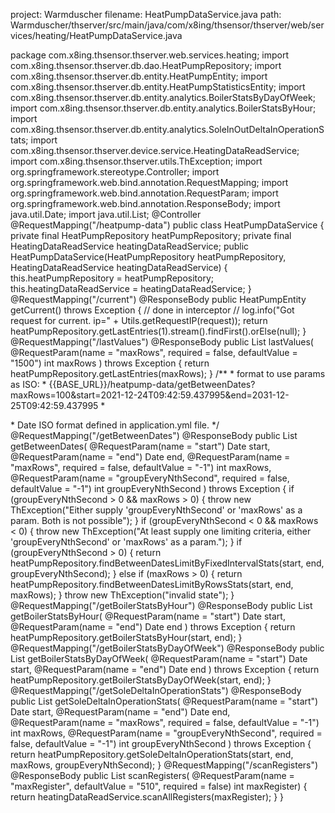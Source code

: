 project: Warmduscher
filename: HeatPumpDataService.java
path: Warmduscher/thserver/src/main/java/com/x8ing/thsensor/thserver/web/services/heating/HeatPumpDataService.java

package com.x8ing.thsensor.thserver.web.services.heating;
import com.x8ing.thsensor.thserver.db.dao.HeatPumpRepository;
import com.x8ing.thsensor.thserver.db.entity.HeatPumpEntity;
import com.x8ing.thsensor.thserver.db.entity.HeatPumpStatisticsEntity;
import com.x8ing.thsensor.thserver.db.entity.analytics.BoilerStatsByDayOfWeek;
import com.x8ing.thsensor.thserver.db.entity.analytics.BoilerStatsByHour;
import com.x8ing.thsensor.thserver.db.entity.analytics.SoleInOutDeltaInOperationStats;
import com.x8ing.thsensor.thserver.device.service.HeatingDataReadService;
import com.x8ing.thsensor.thserver.utils.ThException;
import org.springframework.stereotype.Controller;
import org.springframework.web.bind.annotation.RequestMapping;
import org.springframework.web.bind.annotation.RequestParam;
import org.springframework.web.bind.annotation.ResponseBody;
import java.util.Date;
import java.util.List;
@Controller
@RequestMapping("/heatpump-data")
public class HeatPumpDataService {
    private final HeatPumpRepository heatPumpRepository;
    private final HeatingDataReadService heatingDataReadService;
    public HeatPumpDataService(HeatPumpRepository heatPumpRepository, HeatingDataReadService heatingDataReadService) {
        this.heatPumpRepository = heatPumpRepository;
        this.heatingDataReadService = heatingDataReadService;
    }
    @RequestMapping("/current")
    @ResponseBody
    public HeatPumpEntity getCurrent() throws Exception {
        // done in interceptor
        // log.info("Got request for current. ip=" + Utils.getRequestIP(request));
        return heatPumpRepository.getLastEntries(1).stream().findFirst().orElse(null);
    }
    @RequestMapping("/lastValues")
    @ResponseBody
    public List<HeatPumpEntity> lastValues(
            @RequestParam(name = "maxRows", required = false, defaultValue = "1500") int maxRows
    ) throws Exception {
        return heatPumpRepository.getLastEntries(maxRows);
    }
    /**
     * format to use params as ISO:
     * {{BASE_URL}}/heatpump-data/getBetweenDates?maxRows=100&start=2021-12-24T09:42:59.437995&end=2031-12-25T09:42:59.437995
     * <p>
     * Date ISO format defined in application.yml file.
     */
    @RequestMapping("/getBetweenDates")
    @ResponseBody
    public List<HeatPumpStatisticsEntity> getBetweenDates(
            @RequestParam(name = "start") Date start,
            @RequestParam(name = "end") Date end,
            @RequestParam(name = "maxRows", required = false, defaultValue = "-1") int maxRows,
            @RequestParam(name = "groupEveryNthSecond", required = false, defaultValue = "-1") int groupEveryNthSecond
    ) throws Exception {
        if (groupEveryNthSecond > 0 && maxRows > 0) {
            throw new ThException("Either supply 'groupEveryNthSecond' or 'maxRows' as a param. Both is not possible");
        }
        if (groupEveryNthSecond < 0 && maxRows < 0) {
            throw new ThException("At least supply one limiting criteria, either 'groupEveryNthSecond' or 'maxRows' as a param.");
        }
        if (groupEveryNthSecond > 0) {
            return heatPumpRepository.findBetweenDatesLimitByFixedIntervalStats(start, end, groupEveryNthSecond);
        } else if (maxRows > 0) {
            return heatPumpRepository.findBetweenDatesLimitByRowsStats(start, end, maxRows);
        }
        throw new ThException("invalid state");
    }
    @RequestMapping("/getBoilerStatsByHour")
    @ResponseBody
    public List<BoilerStatsByHour> getBoilerStatsByHour(
            @RequestParam(name = "start") Date start,
            @RequestParam(name = "end") Date end
    ) throws Exception {
        return heatPumpRepository.getBoilerStatsByHour(start, end);
    }
    @RequestMapping("/getBoilerStatsByDayOfWeek")
    @ResponseBody
    public List<BoilerStatsByDayOfWeek> getBoilerStatsByDayOfWeek(
            @RequestParam(name = "start") Date start,
            @RequestParam(name = "end") Date end
    ) throws Exception {
        return heatPumpRepository.getBoilerStatsByDayOfWeek(start, end);
    }
    @RequestMapping("/getSoleDeltaInOperationStats")
    @ResponseBody
    public List<SoleInOutDeltaInOperationStats> getSoleDeltaInOperationStats(
            @RequestParam(name = "start") Date start,
            @RequestParam(name = "end") Date end,
            @RequestParam(name = "maxRows", required = false, defaultValue = "-1") int maxRows,
            @RequestParam(name = "groupEveryNthSecond", required = false, defaultValue = "-1") int groupEveryNthSecond
    ) throws Exception {
        return heatPumpRepository.getSoleDeltaInOperationStats(start, end, maxRows, groupEveryNthSecond);
    }
    @RequestMapping("/scanRegisters")
    @ResponseBody
    public List<String> scanRegisters(
            @RequestParam(name = "maxRegister", defaultValue = "510", required = false) int maxRegister) {
        return heatingDataReadService.scanAllRegisters(maxRegister);
    }
}
